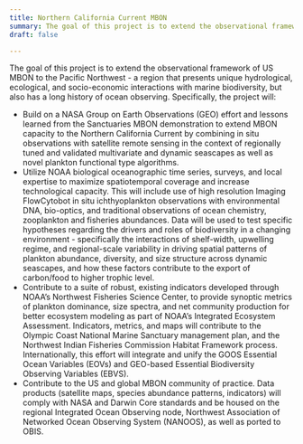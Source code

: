 ```yaml
---
title: Northern California Current MBON
summary: The goal of this project is to extend the observational framework of US MBON to the Pacific Northwest - a region that presents unique hydrological, ecological, and socio-economic interactions with marine biodiversity, but also has a long history of ocean observing.
draft: false

---
```

The goal of this project is to extend the observational framework of US MBON to the Pacific Northwest - a region that presents unique hydrological, ecological, and socio-economic interactions with marine biodiversity, but also has a long history of ocean observing. Specifically, the project will:

*   Build on a NASA Group on Earth Observations (GEO) effort and lessons learned from the Sanctuaries MBON demonstration to extend MBON capacity to the Northern California Current by combining in situ observations with satellite remote sensing in the context of regionally tuned and validated multivariate and dynamic seascapes as well as novel plankton functional type algorithms.
*   Utilize NOAA biological oceanographic time series, surveys, and local expertise to maximize spatiotemporal coverage and increase technological capacity. This will include use of high resolution Imaging FlowCytobot in situ ichthyoplankton observations with environmental DNA, bio-optics, and traditional observations of ocean chemistry, zooplankton and fisheries abundances. Data will be used to test specific hypotheses regarding the drivers and roles of biodiversity in a changing environment - specifically the interactions of shelf-width, upwelling regime, and regional-scale variability in driving spatial patterns of plankton abundance, diversity, and size structure across dynamic seascapes, and how these factors contribute to the export of carbon/food to higher trophic level.
*   Contribute to a suite of robust, existing indicators developed through NOAA’s Northwest Fisheries Science Center, to provide synoptic metrics of plankton dominance, size spectra, and net community production for better ecosystem modeling as part of NOAA’s Integrated Ecosystem Assessment. Indicators, metrics, and maps will contribute to the Olympic Coast National Marine Sanctuary management plan, and the Northwest Indian Fisheries Commission Habitat Framework process. Internationally, this effort will integrate and unify the GOOS Essential Ocean Variables (EOVs) and GEO-based Essential Biodiversity Observing Variables (EBVS).
*   Contribute to the US and global MBON community of practice. Data products (satellite maps, species abundance patterns, indicators) will comply with NASA and Darwin Core standards and be housed on the regional Integrated Ocean Observing node, Northwest Association of Networked Ocean Observing System (NANOOS), as well as ported to OBIS.
